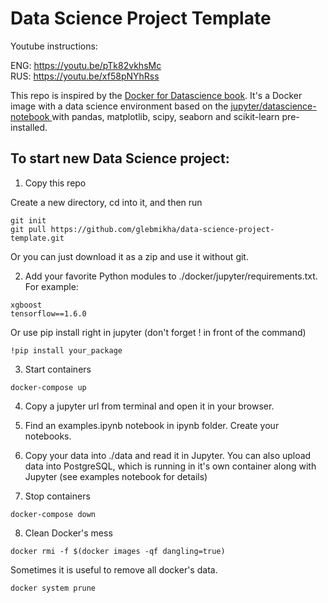 # Data Science Project Template

Youtube instructions:

ENG: https://youtu.be/pTk82vkhsMc  
RUS: https://youtu.be/xf58pNYhRss

This repo is inspired by the <a href="https://www.amazon.com/Docker-Data-Science-Extensible-Infrastructure/dp/1484230116" target="_blank">Docker for Datascience book</a>. It's a Docker image with a data science environment based on the <a href="https://hub.docker.com/r/jupyter/datascience-notebook/" target="_blank">jupyter/datascience-notebook </a>with pandas, matplotlib, scipy, seaborn and scikit-learn pre-installed.

## To start new Data Science project:

1. Copy this repo

Create a new directory, cd into it, and then run

```
git init
git pull https://github.com/glebmikha/data-science-project-template.git
```

Or you can just download it as a zip and use it without git.

2. Add your favorite Python modules to ./docker/jupyter/requirements.txt. For example:

```
xgboost
tensorflow==1.6.0
```

Or use pip install right in jupyter (don't forget ! in front of the command)

```
!pip install your_package
```

3. Start containers

```
docker-compose up
```

4. Copy a jupyter url from terminal and open it in your browser.

5. Find an examples.ipynb notebook in ipynb folder. Create your notebooks.
6. Copy your data into ./data and read it in Jupyter. You can also upload data into PostgreSQL, which is running in it's own container along with Jupyter (see examples notebook for details)
7. Stop containers

```
docker-compose down
```

8. Clean Docker's mess

```
docker rmi -f $(docker images -qf dangling=true)
```

Sometimes it is useful to remove all docker's data.

```
docker system prune
```
